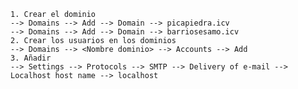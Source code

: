     1. Crear el dominio
    --> Domains --> Add --> Domain --> picapiedra.icv
    --> Domains --> Add --> Domain --> barriosesamo.icv
    2. Crear los usuarios en los dominios
    --> Domains --> <Nombre dominio> --> Accounts --> Add
    3. Añadir 
    --> Settings --> Protocols --> SMTP --> Delivery of e-mail --> Localhost host name --> localhost